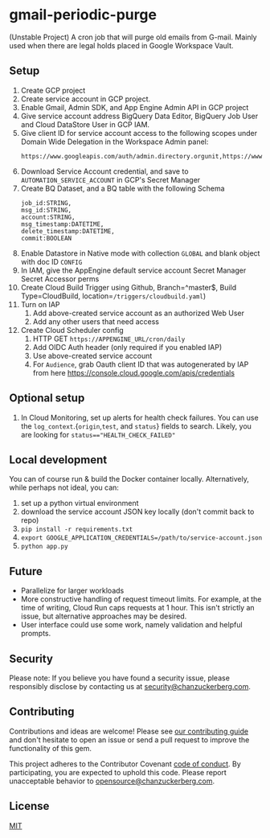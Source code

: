 # gmail-periodic-purge
(Unstable Project) A cron job that will purge old emails from G-mail. Mainly used when there are legal holds placed in Google Workspace Vault.


## Setup
1. Create GCP project
2. Create service account in GCP project.
3. Enable Gmail, Admin SDK, and App Engine Admin API in GCP project
4. Give service account address BigQuery Data Editor, BigQuery Job User and Cloud DataStore User in GCP IAM.
5. Give client ID for service account access to the following scopes under Domain Wide Delegation in the Workspace Admin panel:
    ```
    https://www.googleapis.com/auth/admin.directory.orgunit,https://www.googleapis.com/auth/admin.directory.user.readonly,https://mail.google.com/
    ```
6. Download Service Account credential, and save to `AUTOMATION_SERVICE_ACCOUNT` in GCP's Secret Manager
7. Create BQ Dataset, and a BQ table with the following Schema
    ```
    job_id:STRING,
    msg_id:STRING,
    account:STRING,
    msg_timestamp:DATETIME,
    delete_timestamp:DATETIME,
    commit:BOOLEAN
    ```
8. Enable Datastore in Native mode with collection `GLOBAL` and blank object with doc ID `CONFIG` 
9. In IAM, give the AppEngine default service account Secret Manager Secret Accessor perms
10. Create Cloud Build Trigger using Github, Branch=^master$, Build Type=CloudBuild, location=`/triggers/cloudbuild.yaml`)
11. Turn on IAP
    1. Add above-created service account as an authorized Web User
    2. Add any other users that need access
12. Create Cloud Scheduler config 
    1. HTTP GET `https://APPENGINE_URL/cron/daily`
    2. Add OIDC Auth header (only required if you enabled IAP)
    3. Use above-created service account
    4. For `Audience`, grab Oauth client ID that was autogenerated by IAP from here https://console.cloud.google.com/apis/credentials

## Optional setup
1. In Cloud Monitoring, set up alerts for health check failures. You can use the `log_context`.{`origin`,`test`, and `status`} fields to search. Likely, you are looking for `status=="HEALTH_CHECK_FAILED"`

## Local development
You can of course run & build the Docker container locally. Alternatively, while perhaps not ideal, you can:
1. set up a python virtual environment
2. download the service account JSON key locally (don't commit back to repo)
3. `pip install -r requirements.txt`
4. `export GOOGLE_APPLICATION_CREDENTIALS=/path/to/service-account.json`
5. `python app.py`

## Future
- Parallelize for larger workloads
- More constructive handling of request timeout limits. For example, at the time of writing, Cloud Run caps requests at 1 hour. This isn't strictly an issue, but alternative approaches may be desired.
- User interface could use some work, namely validation and helpful prompts.


## Security

Please note: If you believe you have found a security issue, please responsibly disclose by contacting us at security@chanzuckerberg.com.


## Contributing

Contributions and ideas are welcome! Please see [our contributing guide](CONTRIBUTING.md) and don't hesitate to open an issue or send a pull request to improve the functionality of this gem.

This project adheres to the Contributor Covenant [code of conduct](https://github.com/chanzuckerberg/.github/tree/master/CODE_OF_CONDUCT.md). By participating, you are expected to uphold this code. Please report unacceptable behavior to opensource@chanzuckerberg.com.

## License

[MIT](https://github.com/chanzuckerberg/sorbet-rails/blob/master/LICENSE)


